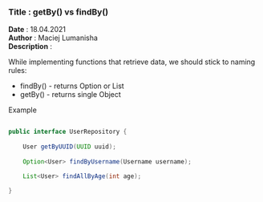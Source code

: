 <h3><b>Title</b> : getBy() vs findBy()</h3>
<b>Date</b> : 18.04.2021<br>
<b>Author</b> : Maciej Lumanisha<br>
<b>Description</b> :<br>

While implementing functions that retrieve data, we should stick to naming rules:

- findBy() - returns Option or List
- getBy() - returns single Object

Example

```java

public interface UserRepository {
	
	User getByUUID(UUID uuid);
	
	Option<User> findByUsername(Username username);

	List<User> findAllByAge(int age);
	
}
```



